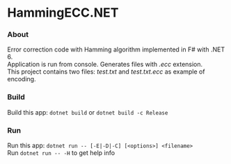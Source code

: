 # HammingECC.NET
### About
Error correction code with Hamming algorithm implemented in F# with .NET 6.  
Application is run from console. Generates files with _.ecc_ extension.  
This project contains two files: _test.txt_ and _test.txt.ecc_ as example of encoding.

### Build
Build this app: `dotnet build` or `dotnet build -c Release`

### Run
Run this app: `dotnet run -- [-E|-D|-C] [<options>] <filename>`  
Run `dotnet run -- -H` to get help info 




